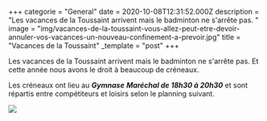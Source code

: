 +++
categorie = "General"
date = 2020-10-08T12:31:52.000Z
description = "Les vacances de la Toussaint arrivent mais le badminton ne s'arrête pas. "
image = "img/vacances-de-la-toussaint-vous-allez-peut-etre-devoir-annuler-vos-vacances-un-nouveau-confinement-a-prevoir.jpg"
title = "Vacances de la Toussaint"
_template = "post"
+++

Les vacances de la Toussaint arrivent mais le badminton ne s'arrête pas. Et cette année nous avons le droit à beaucoup de créneaux.

Les créneaux ont lieu au **_Gymnase_** **_Maréchal de 18h30 à 20h30_** et sont répartis entre compétiteurs et loisirs selon le planning suivant.

[![](https://bad-montigny.fr/img/image1.png)](https://bad-montigny.fr/img/image1.png)
